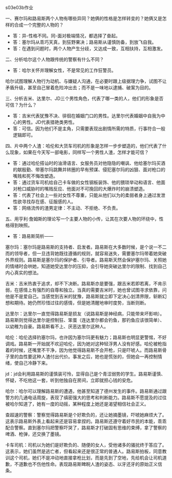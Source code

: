 s03e03b作业

一、赛尔玛和路易斯两个人物有哪些异同？她俩的性格是怎样转变的？她俩又是怎样的合成一个完整的人物的？
- 答：异-性格不同。同-面对极端情况，都选择了奋起。
- 答：塞尔玛从乖巧天真，到狂野果决；路易斯从谨慎防备，到放飞自我。
- 答：在遇到问题时，两个人物产生分歧，又达成一致，互相扶持，互相激发。

二、分析哈尔这个人物跟传统的警察有什么不同？
- 答：哈尔关怀并理解女性，不是常见的工作狂警员。

哈尔试图理解人物行为动机、与嫌疑人沟通，在必要时跟上级据理力争，试图不让矛盾升级，甚至自己冒着危险冲出去；而不是一味地以逮捕、破案为目的。

三、分析吉米、达里尔、JD三个男性角色，代表了哪一类的人，他们的形象是否可信？为什么？
- 答：吉米代表犹豫不决、徘徊在婚姻门口的男性。达里尔代表婚姻中自我为中心的男性。JD代表猎艳类男性。
- 答：可信。因为他们不是主角，只需要表现出剧情所需的特质，行事符合一般逻辑即可。

四、片中两个人渣：哈伦和大货车司机的形象是怎样一步步塑造的，他们代表了什么现象，如果在今天写一部电影，同样写一个男性人渣，怎样才能可信？
- 答：通过哈伦搭讪时的油滑语言、女服务员对他隐隐的嘲讽、他给塞尔玛买酒的献殷勤、带塞尔玛跳舞并转圈的早有预谋、侵犯塞尔玛的凶狠、面对枪口的嘴贱和死不悔改塑造。
- 答：通过货车司机给自己卡车做的女性钢板装饰、他的猥琐举动和语言、他面对枪口威胁时的嘴贱反应、他面对不可挽回的大爆炸时的崩溃塑造。
- 答：代表了社会上一些对女性不尊重，只能从他们以为的柔弱者身上通过发泄性欲寻找存在感、征服感的人。
- 答：网络流传的渣男定律：不主动、不拒绝、不负责。

五、用亨利·詹姆斯的理论写一个主要人物的小传，让其在次要人物的环绕中，性格得到映照。
- 答：路易斯简析——

塞尔玛：塞尔玛是路易斯的支持者、启发者。路易斯在大多数时候，是个说一不二而的领导者，但一旦违背她既往遵循的规则，就容易迷失，需要塞尔玛带着她突破外界规则。路易斯是塞尔玛的保护者、引导者。路易斯天然会保护塞尔玛、关照她的情绪时会哄她，知道她受达里尔的压抑，会引导她突破达里尔的限制、找到自己内心真实的想法。

吉米：吉米热衷于追求，却不下决断。路易斯亦是要强，跟吉米若即若离，不肯示弱，在感情上有强烈的自尊和独立。当真的需要吉米时，她也曾试图寻求依靠，问他是不是爱自己。当感觉到吉米的犹豫，路易斯就立即下定决心划清界限，斩断幻想和期待。她仍然珍惜过往的感情，但是她清醒地审时度势，当断则断。

达里尔：达里尔一直觉得路易斯是损友（说路易斯是神经病，只能带来坏影响）。路易斯则觉得达里尔是控制狂、笨蛋（连达里尔都会钓鱼，那钓鱼应该很简单）、以幼稚为自豪。路易斯看不上、厌恶达里尔这种人。

哈伦：哈伦选择钓塞尔玛，也许因为塞尔玛更有魅力；路易斯也明显更警惕，不好调戏。路易斯一开始就不欢迎哈伦，因为她对这种轻浮男人没有好感。哈伦被枪指着的时候，还嘴里不干净，因为他觉得路易斯不会开枪，只是吓唬人。而路易斯骨子里的血性要这种人渣付出代价。事发之后，她也是慌张的，但她会一再控制情绪，使自己冷静下来。

jd：jd会利用路易斯的谨慎装可怜，显得自己是个青涩弱势的学生。路易斯谨慎、怀疑，不吃他这一套，听到他独自在房间，立即就担心钱的安危。

哈尔：哈尔可以理解路易斯的遭遇，他甚至知道了德州发生的事件。路易斯通过跟警方的几通电话周旋，表现了缜密强大的思考和判断能力。路易斯不愿提及的过往被哈尔知道了，她有一度的动摇，某种程度上她还是渴望相信社会正义。

查超速的警察：警察觉得路易斯是个好欺负的，还让她摘墨镜，吓唬她麻烦大了。这表示路易斯外表上看起来还是容易拿捏的。路易斯还遵守着好市民的本能，乖乖配合警察。直到塞尔玛把警察吓哭了，路易斯才打破固有思维的束缚，拿了警察的啤酒、枪弹，还交换了墨镜。

卡车司机：司机以为她们是好欺负的、随便的女人，受他诸多的骚扰终于答应了。这表示，她们虽然是逃亡者，但看起来还是很正常的普通人。路易斯拍板，同意教训这个司机，她们不是冲动地直接拿枪比划，而是先到了空地，先给机会让司机道歉，不道歉也不伤他性命。表现路易斯睥睨人渣的姿态、以牙还牙的原始正义信条。
